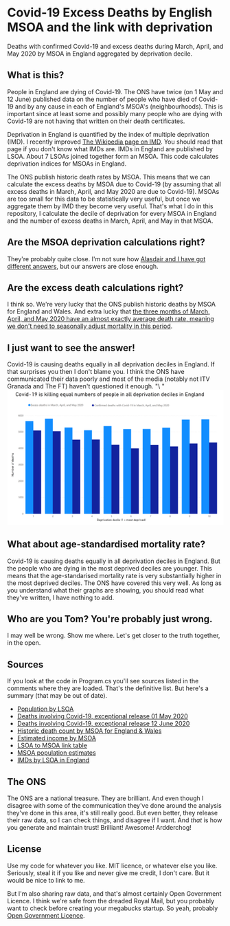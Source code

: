 # Covid-19 Excess Deaths by English MSOA and the link with deprivation
Deaths with confirmed Covid-19 and excess deaths during March, April, and May 2020 by MSOA in England aggregated by deprivation decile.

## What is this?
People in England are dying of Covid-19. The ONS have twice (on 1 May and 12 June) published data on the number of people who have died of Covid-19 and by any cause in each of England's MSOA's (neighbourhoods). This is important since at least some and possibly many people who are dying with Covid-19 are not having that written on their death certificates.

Deprivation in England is quantified by the index of multiple deprivation (IMD). I recently improved [The Wikipedia page on IMD](https://en.wikipedia.org/wiki/Multiple_deprivation_index). You should read that page if you don't know what IMDs are. IMDs in England are published by LSOA. About 7 LSOAs joined together form an MSOA. This code calculates deprivation indices for MSOAs in England.

The ONS publish historic death rates by MSOA. This means that we can calculate the excess deaths by MSOA due to Covid-19 (by assuming that all excess deaths in March, April, and May 2020 are due to Covid-19). MSOAs are too small for this data to be statistically very useful, but once we aggregate them by IMD they become very useful. That's what I do in this repository, I calculate the decile of deprivation for every MSOA in England and the number of excess deaths in March, April, and May in that MSOA.

## Are the MSOA deprivation calculations right?
They're probably quite close. I'm not sure how [Alasdair and I have got different answers](https://twitter.com/thomasforth/status/1257086421539618816), but our answers are close enough.

## Are the excess death calculations right?
I think so. We're very lucky that the ONS publish historic deaths by MSOA for England and Wales. And extra lucky that [the three months of March, April, and May 2020 have an almost exactly average death rate, meaning we don't need to seasonally adjust mortality in this period](https://twitter.com/thomasforth/status/1271458772402216961).

## I just want to see the answer!
Covid-19 is causing deaths equally in all deprivation deciles in England. If that surprises you then I don't blame you. I think the ONS have communicated their data poorly and most of the media (notably not ITV Granada and The FT) haven't questioned it enough.
"\ 
 "
![A graph showing that Covid-19 is causing deaths equally in all deprivation deciles in England.](Covid19DeathsByDeprivation.png)

## What about age-standardised mortality rate?
Covid-19 is causing deaths equally in all deprivation deciles in England. But the people who are dying in the most deprived deciles are younger. This means that the age-standarised mortality rate is very substantially higher in the most deprived deciles. The ONS have covered this very well. As long as you understand what their graphs are showing, you should read what they've written, I have nothing to add.

## Who are you Tom? You're probably just wrong.
I may well be wrong. Show me where. Let's get closer to the truth together, in the open.

## Sources
If you look at the code in Program.cs you'll see sources listed in the comments where they are loaded. That's the definitive list. But here's a summary (that may be out of date).
* [Population by LSOA](https://www.ons.gov.uk/peoplepopulationandcommunity/populationandmigration/populationestimates/datasets/lowersuperoutputareamidyearpopulationestimates)
* [Deaths involving Covid-19, exceptional release 01 May 2020](https://www.ons.gov.uk/peoplepopulationandcommunity/birthsdeathsandmarriages/deaths/datasets/deathsinvolvingcovid19bylocalareaanddeprivation)
* [Deaths involving Covid-19, exceptional release 12 June 2020](https://www.ons.gov.uk/peoplepopulationandcommunity/birthsdeathsandmarriages/deaths/datasets/deathsinvolvingcovid19bylocalareaanddeprivation)
* [Historic death count by MSOA for England & Wales](https://www.ons.gov.uk/peoplepopulationandcommunity/birthsdeathsandmarriages/deaths/adhocs/006979numberofdeathsoccurringbymsoaand5yearagegroupsenglandandwales2004to2015)
* [Estimated income by MSOA](https://www.ons.gov.uk/employmentandlabourmarket/peopleinwork/earningsandworkinghours/datasets/smallareaincomeestimatesformiddlelayersuperoutputareasenglandandwales)
* [LSOA to MSOA link table](https://geoportal.statistics.gov.uk/datasets/output-area-to-lsoa-to-msoa-to-local-authority-district-december-2017-lookup-with-area-classifications-in-great-britain)
* [MSOA population estimates](https://www.ons.gov.uk/peoplepopulationandcommunity/populationandmigration/populationestimates/datasets/middlesuperoutputareamidyearpopulationestimates)
* [IMDs by LSOA in England](http://geoportal1-ons.opendata.arcgis.com/datasets/3db665d50b1441bc82bb1fee74ccc95a_0)

## The ONS
The ONS are a national treasure. They are brilliant. And even though I disagree with some of the communication they've done around the analysis they've done in this area, it's still really good. But even better, they release their raw data, so I can check things, and disagree if I want. And *that* is how you generate and maintain trust! Brilliant! Awesome! Ardderchog!

## License
Use my code for whatever you like. MIT licence, or whatever else you like. Seriously, steal it if you like and never give me credit, I don't care. But it would be nice to link to me.

But I'm also sharing raw data, and that's almost certainly Open Government Licence. I think we're safe from the dreaded Royal Mail, but you probably want to check before creating your megabucks startup. So yeah, probably [Open Government Licence](http://www.nationalarchives.gov.uk/doc/open-government-licence/version/3/).
